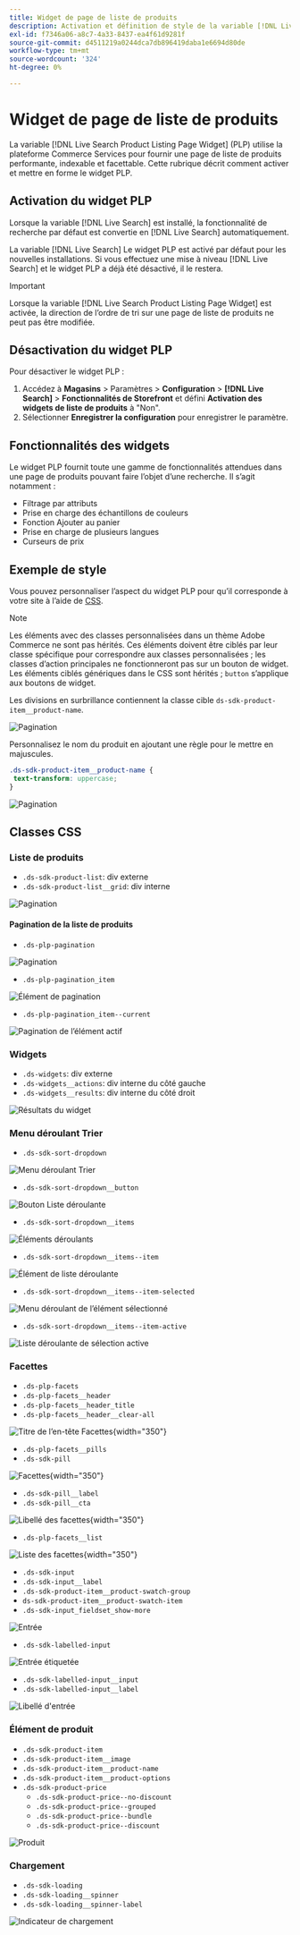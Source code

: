 ```yaml
---
title: Widget de page de liste de produits
description: Activation et définition de style de la variable [!DNL Live Search Product Listing Page Widget]
exl-id: f7346a06-a8c7-4a33-8437-ea4f61d9281f
source-git-commit: d4511219a0244dca7db896419daba1e6694d80de
workflow-type: tm+mt
source-wordcount: '324'
ht-degree: 0%

---
```


# Widget de page de liste de produits

La variable [!DNL Live Search Product Listing Page Widget] (PLP) utilise la plateforme Commerce Services pour fournir une page de liste de produits performante, indexable et facettable. Cette rubrique décrit comment activer et mettre en forme le widget PLP.

## Activation du widget PLP

Lorsque la variable [!DNL Live Search] est installé, la fonctionnalité de recherche par défaut est convertie en [!DNL Live Search] automatiquement.

La variable [!DNL Live Search] Le widget PLP est activé par défaut pour les nouvelles installations. Si vous effectuez une mise à niveau [!DNL Live Search] et le widget PLP a déjà été désactivé, il le restera.

>[!IMPORTANT]
>
>Lorsque la variable [!DNL Live Search Product Listing Page Widget] est activée, la direction de l’ordre de tri sur une page de liste de produits ne peut pas être modifiée.

## Désactivation du widget PLP

Pour désactiver le widget PLP :

1. Accédez à **Magasins** > Paramètres > **Configuration** > **[!DNL Live Search]** > **Fonctionnalités de Storefront** et défini **Activation des widgets de liste de produits** à &quot;Non&quot;.
1. Sélectionner **Enregistrer la configuration** pour enregistrer le paramètre.

## Fonctionnalités des widgets

Le widget PLP fournit toute une gamme de fonctionnalités attendues dans une page de produits pouvant faire l’objet d’une recherche. Il s’agit notamment :

* Filtrage par attributs
* Prise en charge des échantillons de couleurs
* Fonction Ajouter au panier
* Prise en charge de plusieurs langues
* Curseurs de prix

## Exemple de style

Vous pouvez personnaliser l’aspect du widget PLP pour qu’il corresponde à votre site à l’aide de [CSS](https://developer.adobe.com/commerce/frontend-core/guide/css/).

>[!NOTE]
>
>Les éléments avec des classes personnalisées dans un thème Adobe Commerce ne sont pas hérités. Ces éléments doivent être ciblés par leur classe spécifique pour correspondre aux classes personnalisées ; les classes d’action principales ne fonctionneront pas sur un bouton de widget.
>Les éléments ciblés génériques dans le CSS sont hérités ; `button` s’applique aux boutons de widget.

Les divisions en surbrillance contiennent la classe cible `ds-sdk-product-item__product-name`.

![Pagination](assets/plp-css-example.png)

Personnalisez le nom du produit en ajoutant une règle pour le mettre en majuscules.

```css
.ds-sdk-product-item__product-name {
 text-transform: uppercase;
}
```

![Pagination](assets/plp-css-example-after.png)

## Classes CSS

### Liste de produits

* `.ds-sdk-product-list`: div externe
* `.ds-sdk-product-list__grid`: div interne

![Pagination](assets/plp-css-product-list.png)

#### Pagination de la liste de produits

* `.ds-plp-pagination`

![Pagination](assets/plp-css-pagination.png)

* `.ds-plp-pagination_item`

![Élément de pagination](assets/plp-css-pagination-item.png)

* `.ds-plp-pagination_item--current`

![Pagination de l’élément actif](assets/plp-css-pagination-item-current.png)

### Widgets

* `.ds-widgets`: div externe
* `.ds-widgets__actions`: div interne du côté gauche
* `.ds-widgets__results`: div interne du côté droit

![Résultats du widget](assets/plp-css-widgets.png)

### Menu déroulant Trier

* `.ds-sdk-sort-dropdown`

![Menu déroulant Trier](assets/plp-css-dropdown.png)

* `.ds-sdk-sort-dropdown__button`

![Bouton Liste déroulante](assets/plp-css-dropdown-button.png)

* `.ds-sdk-sort-dropdown__items`

![Éléments déroulants](assets/plp-css-dropdown-items.png)

* `.ds-sdk-sort-dropdown__items--item`

![Élément de liste déroulante](assets/plp-css-dropdown-item.png)

* `.ds-sdk-sort-dropdown__items--item-selected`

![Menu déroulant de l’élément sélectionné](assets/plp-css-dropdown-selected.png)

* `.ds-sdk-sort-dropdown__items--item-active`

![Liste déroulante de sélection active](assets/plp-css-dropdown-active.png)

### Facettes

* `.ds-plp-facets`
* `.ds-plp-facets__header`
* `.ds-plp-facets__header_title`
* `.ds-plp-facets__header__clear-all`

![Titre de l’en-tête Facettes](assets/plp-css-facets-title-clear.png){width="350"}

* `.ds-plp-facets__pills`
* `.ds-sdk-pill`

![Facettes](assets/plp-css-facets-pill.png){width="350"}

* `.ds-sdk-pill__label`
* `.ds-sdk-pill__cta`

![Libellé des facettes](assets/plp-css-pill-label-cta.png){width="350"}

* `.ds-plp-facets__list`

![Liste des facettes](assets/plp-css-facets-list.png){width="350"}

* `.ds-sdk-input`
* `.ds-sdk-input__label`
* `.ds-sdk-product-item__product-swatch-group`
* `ds-sdk-product-item__product-swatch-item`
* `.ds-sdk-input_fieldset_show-more`

![Entrée](assets/plp-css-sdk-input.png)

* `.ds-sdk-labelled-input`

![Entrée étiquetée](assets/plp-css-labelled-input.png)

* `.ds-sdk-labelled-input__input`
* `.ds-sdk-labelled-input__label`

![Libellé d&#39;entrée](assets/plp-css-labelled-input-label.png)

### Élément de produit

* `.ds-sdk-product-item`
* `.ds-sdk-product-item__image`
* `.ds-sdk-product-item__product-name`
* `.ds-sdk-product-item__product-options`
* `.ds-sdk-product-price`
   * `.ds-sdk-product-price--no-discount`
   * `.ds-sdk-product-price--grouped`
   * `.ds-sdk-product-price--bundle`
   * `.ds-sdk-product-price--discount`

![Produit](assets/plp-css-product.png)

### Chargement

* `.ds-sdk-loading`
* `.ds-sdk-loading__spinner`
* `.ds-sdk-loading__spinner-label`

![Indicateur de chargement](assets/plp-css-loading.png)
